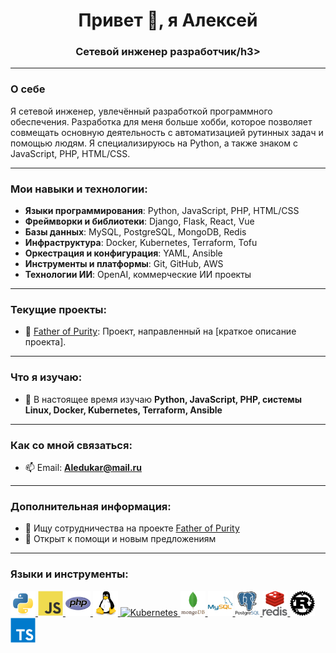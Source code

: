 <h1 align="center">Привет 👋, я Алексей</h1>
<h3 align="center">Сетевой инженер разработчик/h3>

---

### О себе
Я сетевой инженер, увлечённый разработкой программного обеспечения. Разработка для меня больше хобби, которое позволяет совмещать основную деятельность с автоматизацией рутинных задач и помощью людям. Я специализируюсь на Python, а также знаком с JavaScript, PHP, HTML/CSS. 

---

### Мои навыки и технологии:
- **Языки программирования**: Python, JavaScript, PHP, HTML/CSS
- **Фреймворки и библиотеки**: Django, Flask, React, Vue
- **Базы данных**: MySQL, PostgreSQL, MongoDB, Redis
- **Инфраструктура**: Docker, Kubernetes, Terraform, Tofu
- **Оркестрация и конфигурация**: YAML, Ansible
- **Инструменты и платформы**: Git, GitHub, AWS
- **Технологии ИИ**: OpenAI, коммерческие ИИ проекты

---

### Текущие проекты:
- 🔭 [Father of Purity](https://github.com/Ceasy/father_of_purity): Проект, направленный на [краткое описание проекта].

---

### Что я изучаю:
- 🌱 В настоящее время изучаю **Python, JavaScript, PHP, системы Linux, Docker, Kubernetes, Terraform, Ansible**

---

### Как со мной связаться:
- 📫 Email: **Aledukar@mail.ru**

---

### Дополнительная информация:
- 👯 Ищу сотрудничества на проекте [Father of Purity](https://github.com/Ceasy/father_of_purity)
- 🤝 Открыт к помощи и новым предложениям

---

### Языки и инструменты:
<p align="left">
  <a href="https://www.python.org" target="_blank" rel="noreferrer"> <img src="https://raw.githubusercontent.com/devicons/devicon/master/icons/python/python-original.svg" alt="Python" width="40" height="40"/> </a>
  <a href="https://developer.mozilla.org/en-US/docs/Web/JavaScript" target="_blank" rel="noreferrer"> <img src="https://raw.githubusercontent.com/devicons/devicon/master/icons/javascript/javascript-original.svg" alt="JavaScript" width="40" height="40"/> </a>
  <a href="https://www.php.net" target="_blank" rel="noreferrer"> <img src="https://raw.githubusercontent.com/devicons/devicon/master/icons/php/php-original.svg" alt="PHP" width="40" height="40"/> </a>
  <a href="https://www.linux.org" target="_blank" rel="noreferrer"> <img src="https://raw.githubusercontent.com/devicons/devicon/master/icons/linux/linux-original.svg" alt="Linux" width="40" height="40"/> </a>
  <a href="https://kubernetes.io" target="_blank" rel="noreferrer"> <img src="https://www.vectorlogo.zone/logos/kubernetes/kubernetes-icon.svg" alt="Kubernetes" width="40" height="40"/> </a>
  <a href="https://www.mongodb.com" target="_blank" rel="noreferrer"> <img src="https://raw.githubusercontent.com/devicons/devicon/master/icons/mongodb/mongodb-original-wordmark.svg" alt="MongoDB" width="40" height="40"/> </a>
  <a href="https://www.mysql.com" target="_blank" rel="noreferrer"> <img src="https://raw.githubusercontent.com/devicons/devicon/master/icons/mysql/mysql-original-wordmark.svg" alt="MySQL" width="40" height="40"/> </a>
  <a href="https://www.postgresql.org" target="_blank" rel="noreferrer"> <img src="https://raw.githubusercontent.com/devicons/devicon/master/icons/postgresql/postgresql-original-wordmark.svg" alt="PostgreSQL" width="40" height="40"/> </a>
  <a href="https://redis.io" target="_blank" rel="noreferrer"> <img src="https://raw.githubusercontent.com/devicons/devicon/master/icons/redis/redis-original-wordmark.svg" alt="Redis" width="40" height="40"/> </a>
  <a href="https://www.rust-lang.org" target="_blank" rel="noreferrer"> <img src="https://raw.githubusercontent.com/devicons/devicon/master/icons/rust/rust-plain.svg" alt="Rust" width="40" height="40"/> </a>
  <a href="https://www.typescriptlang.org" target="_blank" rel="noreferrer"> <img src="https://raw.githubusercontent.com/devicons/devicon/master/icons/typescript/typescript-original.svg" alt="TypeScript" width="40" height="40"/> </a>
</p>
